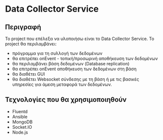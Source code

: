 # Data Collector Service
## Περιγραφή

Το project που επέλεξα να υλοποιήσω είναι το Data Collector Service.
Το project θα περιλαμβάνει: 
- πρόγραμμα για τη συλλογή των δεδομένων
- θα επιτρέπει onEvent - τοπική/προσωρινή αποθήκευση των δεδομένων
- θα περιλαμβάνει βάση δεδομένων (Database replication)
- θα επιτρέπει onEvent αποθήκευση των δεδομένων στη βάση
- θα διαθέτει GUI
- θα διαθέτει Websocket σύνδεσης με τη βάση ή με τις βασικές υπηρεσίες για άμεση μεταφορά των δεδομένων.
## Τεχνολογίες που θα χρησιμοποιηθούν

- Fluentd
- Ansible
- MongoDB
- Socket.IO
- Node.js

